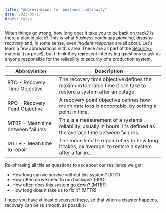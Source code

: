 ```yaml
---
title: "Abbreviations for business continuity"
date: 2023-05-17
draft: false
---
```


When things go wrong, how long does it take you to be back on track? Is there a plan in place?
This is what _business continuity planning_, _disaster recovery_ and, in some sense, even _incident response_ are all about. Let's learn a few abbreviations in this area. These are all part of the [Security+](https://dhe.im/posts/security-plus/) material (surprise!), but I think they represent interesting questions to ask as anyone responsible for the reliability or security of a production system.

| Abbreviation  | Description |
| -------- | -------- |
| RTO - Recovery Time Objective | The recovery time objective defines the maximum tolerable time it can take to restore a system after an outage. |
| RPO - Recovery Point Objective | A recovery point objective defines how much data loss is acceptable, by setting a point in time.
| MTBF - Mean time between failures | This is a measurement of a systems reliability, usually in hours. It's defined as the average time between failures.
| MTTR - Mean time to repair | The mean time to repair refers to how long it takes, on average, to restore a system after a failure.

Re-phrasing all this as questions to ask about our resilience we get:

- How long can we survive without this system? (RTO)
- How often do we need to run backups? (RPO)
- How often does this system go down? (MTBF)
- How long does it take us to fix it? (MTTR)

I hope you have at least discussed these, so that when a disaster happens, recovery can be as smooth as possible.
